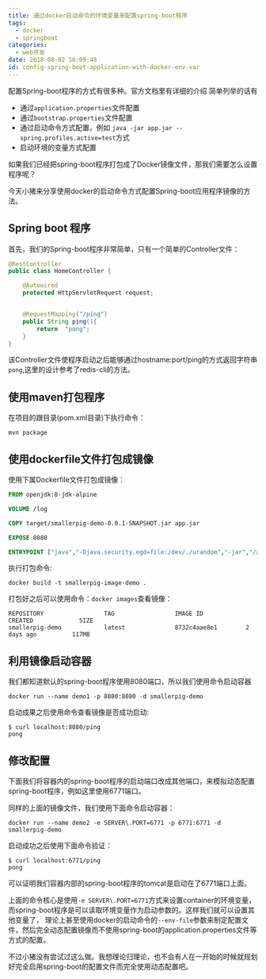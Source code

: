 ```yaml
---
title: 通过docker启动命令的环境变量来配置spring-boot程序
tags:
  - docker
  - springboot
categories:
  - web开发
date: 2018-08-02 16:09:48
id: config-spring-boot-application-with-docker-env-var
---
```




配置Spring-boot程序的方式有很多种。官方文档里有详细的介绍
简单列举的话有
- 通过`application.properties`文件配置
- 通过`bootstrap.properties`文件配置
- 通过启动命令方式配置，例如 `java -jar app.jar --spring.profiles.active=test`方式
- 启动环境的变量方式配置

如果我们已经把spring-boot程序打包成了Docker镜像文件，那我们需要怎么设置程序呢？

<!-- more -->


今天小猪来分享使用docker的启动命令方式配置Spring-boot应用程序镜像的方法。
## Spring boot 程序


首先，我们的Spring-boot程序非常简单，只有一个简单的Controller文件：
``` java
@RestController
public class HomeController {

    @Autowired
    protected HttpServletRequest request;


    @RequestMapping("/ping")
    public String ping(){
        return  "pong";
    }
}
```
该Controller文件使程序启动之后能够通过hostname:port/ping的方式返回字符串`pong`,这里的设计参考了redis-cli的方法。
## 使用maven打包程序
在项目的跟目录(pom.xml目录)下执行命令：
```
mvn package
```

## 使用dockerfile文件打包成镜像
使用下属Dockerfile文件打包成镜像：
``` dockerfile
FROM openjdk:8-jdk-alpine

VOLUME /log

COPY target/smallerpig-demo-0.0.1-SNAPSHOT.jar app.jar

EXPOSE 8080

ENTRYPOINT ["java","-Djava.security.egd=file:/dev/./urandom","-jar","/app.jar"]
```
执行打包命令:
``` shell
docker build -t smallerpig-image-demo .
```
打包好之后可以使用命令：`docker images`查看镜像：

```
REPOSITORY                 TAG                 IMAGE ID            CREATED             SIZE
smallerpig-demo            latest              8732c4aae8e1        2 days ago          117MB
```



## 利用镜像启动容器

我们都知道默认的spring-boot程序使用8080端口，所以我们使用命令启动容器
``` shell
docker run --name demo1 -p 8080:8080 -d smallerpig-demo
```
启动成果之后使用命令查看镜像是否成功启动:
``` shell
$ curl localhost:8080/ping
pong
```


## 修改配置

下面我们将容器内的spring-boot程序的启动端口改成其他端口，来模拟动态配置spring-boot程序，例如这里使用6771端口。

同样的上面的镜像文件，我们使用下面命令启动容器：
``` shell
docker run --name demo2 -e SERVER\.PORT=6771 -p 6771:6771 -d smallerpig-demo
```
启动成功之后使用下面命令验证：
``` shell
$ curl localhost:6771/ping
pong
```
可以证明我们容器内部的spring-boot程序的tomcat是启动在了6771端口上面。


上面的命令核心是使用`-e SERVER\.PORT=6771`方式来设置container的环境变量，而spring-boot程序是可以读取环境变量作为启动参数的。这样我们就可以设置其他变量了，
理论上甚至使用docker的启动命令的`--env-file`参数来制定配置文件，然后完全动态配置镜像而不使用spring-boot的application.properties文件等方式的配置。

不过小猪没有尝试过这么做。我想理论归理论，也不会有人在一开始的时候就规划好完全启用spring-boot的配置文件而完全使用动态配置吧。


